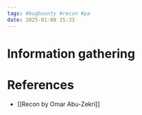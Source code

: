 ```yaml
---
tags: #bugbounty #recon #pa
date: 2025-01-08 15:33
---
```

# Information gathering




# References
- [[Recon by Omar Abu-Zekri]]

